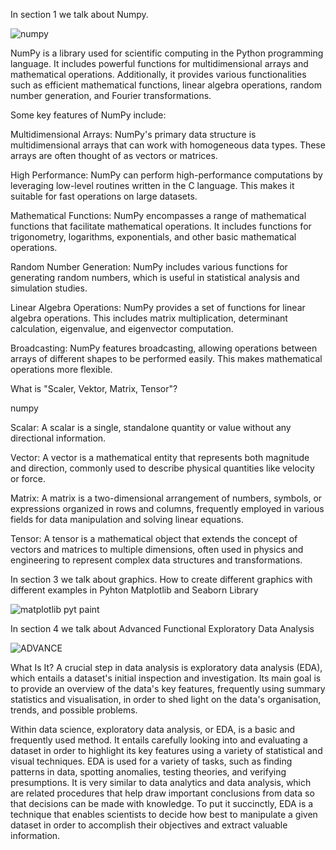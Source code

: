 In section 1 we talk about Numpy.

![numpy](https://github.com/Bilgehanyaylali/collaboration/assets/151865735/316f182d-426f-4177-af38-85b1dbcd9fca)


NumPy is a library used for scientific computing in the Python programming language. It includes powerful functions for multidimensional arrays and mathematical operations. Additionally, it provides various functionalities such as efficient mathematical functions, linear algebra operations, random number generation, and Fourier transformations.

Some key features of NumPy include:

Multidimensional Arrays: NumPy's primary data structure is multidimensional arrays that can work with homogeneous data types. These arrays are often thought of as vectors or matrices.

High Performance: NumPy can perform high-performance computations by leveraging low-level routines written in the C language. This makes it suitable for fast operations on large datasets.

Mathematical Functions: NumPy encompasses a range of mathematical functions that facilitate mathematical operations. It includes functions for trigonometry, logarithms, exponentials, and other basic mathematical operations.

Random Number Generation: NumPy includes various functions for generating random numbers, which is useful in statistical analysis and simulation studies.

Linear Algebra Operations: NumPy provides a set of functions for linear algebra operations. This includes matrix multiplication, determinant calculation, eigenvalue, and eigenvector computation.

Broadcasting: NumPy features broadcasting, allowing operations between arrays of different shapes to be performed easily. This makes mathematical operations more flexible.

What is "Scaler, Vektor, Matrix, Tensor"?

numpy

Scalar: A scalar is a single, standalone quantity or value without any directional information.

Vector: A vector is a mathematical entity that represents both magnitude and direction, commonly used to describe physical quantities like velocity or force.

Matrix: A matrix is a two-dimensional arrangement of numbers, symbols, or expressions organized in rows and columns, frequently employed in various fields for data manipulation and solving linear equations.

Tensor: A tensor is a mathematical object that extends the concept of vectors and matrices to multiple dimensions, often used in physics and engineering to represent complex data structures and transformations.

In section 3 we talk about graphics. How to create different graphics with different examples in Pyhton Matplotlib and Seaborn Library 

![matplotlib pyt paint](https://github.com/Bilgehanyaylali/collaboration/assets/151865735/05955629-edcb-437a-9083-b2298ca9f0c5)


 In section 4 we talk about Advanced Functional Exploratory Data Analysis

 ![ADVANCE](https://github.com/Bilgehanyaylali/collaboration/assets/151865735/493bc5ee-dbe7-4f31-8d0c-5048577de604)


What Is It?
A crucial step in data analysis is exploratory data analysis (EDA), which entails a dataset's initial inspection and investigation. 
Its main goal is to provide an overview of the data's key features, frequently using summary statistics and visualisation, 
in order to shed light on the data's organisation, trends, and possible problems.

Within data science, exploratory data analysis, or EDA, is a basic and frequently used method. It entails carefully 
looking into and evaluating a dataset in order to highlight its key features using a variety of statistical and visual techniques.
EDA is used for a variety of tasks, such as finding patterns in data, spotting anomalies, testing theories, and verifying presumptions. 
It is very similar to data analytics and data analysis, which are related procedures that help draw important conclusions from data so that 
decisions can be made with knowledge. To put it succinctly, EDA is a technique that enables scientists to decide how best to manipulate
a given dataset in order to accomplish their objectives and extract valuable information.
